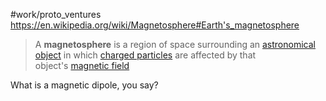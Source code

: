 #work/proto_ventures 
https://en.wikipedia.org/wiki/Magnetosphere#Earth's_magnetosphere
>A **magnetosphere** is a region of space surrounding an [astronomical object](https://en.wikipedia.org/wiki/Astronomical_object "Astronomical object") in which [charged particles](https://en.wikipedia.org/wiki/Charged_particle "Charged particle") are affected by that object's [magnetic field](https://en.wikipedia.org/wiki/Magnetic_field "Magnetic field")

What is a magnetic dipole, you say? 
